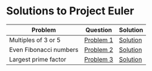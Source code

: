 # Solutions to Project Euler

| Problem                | Question                                        | Solution                                                                    |
|------------------------|-------------------------------------------------|-----------------------------------------------------------------------------|
| Multiples of 3 or 5    | [Problem 1](https://projecteuler.net/problem=1) | [Solution](src/main/java/in/akshob/projecteuler/problems/MultiplesOf.java)  |
| Even Fibonacci numbers | [Problem 2](https://projecteuler.net/problem=2) | [Solution](src/main/java/in/akshob/projecteuler/problems/Fibonacci.java)    |
| Largest prime factor   | [Problem 3](https://projecteuler.net/problem=3) | [Solution](src/main/java/in/akshob/projecteuler/problems/PrimeFactor.java)  |
